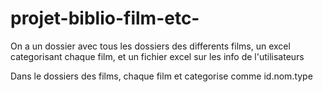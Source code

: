 # projet-biblio-film-etc-


On a un dossier avec tous les dossiers des differents films, un excel categorisant chaque film, et un fichier excel sur les info de l'utilisateurs

Dans le dossiers des films, chaque film et categorise comme id.nom.type
